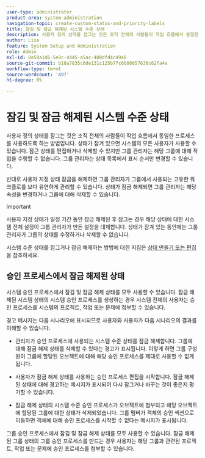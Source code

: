 ```yaml
---
user-type: administrator
product-area: system-administration
navigation-topic: create-custom-status-and-priority-labels
title: 잠김 및 잠금 해제된 시스템 수준 상태
description: 사용자 정의 상태를 잠그는 것은 조직 전체의 사람들이 작업 흐름에서 동일한 프로세스를 사용하도록 하는 방법입니다. 상태가 잠겨 있으면 시스템의 모든 사용자가 사용할 수 있습니다. 편집하거나 삭제할 수는 있지만 그룹 관리자는 해당 그룹에 대해 이를 수행할 수 없습니다. 반대로 사용자 지정 상태 잠금을 해제하면 그룹 관리자가 그룹에서 사용되는 고유한 워크플로를 보다 유연하게 관리할 수 있습니다. 잠금 해제된 상태의 속성을 변경하거나 해당 그룹에 대해 삭제할 수 있습니다.
author: Lisa
feature: System Setup and Administration
role: Admin
exl-id: 0e58a1d6-5e0c-4445-a5ac-400dfd4c4948
source-git-commit: b18a7835c6de131c125b77c6688057638c62fa4a
workflow-type: tm+mt
source-wordcount: '497'
ht-degree: 0%

---
```


# 잠김 및 잠금 해제된 시스템 수준 상태

사용자 정의 상태를 잠그는 것은 조직 전체의 사람들이 작업 흐름에서 동일한 프로세스를 사용하도록 하는 방법입니다. 상태가 잠겨 있으면 시스템의 모든 사용자가 사용할 수 있습니다. 잠근 상태를 편집하거나 삭제할 수 있지만 그룹 관리자는 해당 그룹에 대해 작업을 수행할 수 없습니다. 그룹 관리자는 상태 목록에서 표시 순서만 변경할 수 있습니다.

반대로 사용자 지정 상태 잠금을 해제하면 그룹 관리자가 그룹에서 사용되는 고유한 워크플로를 보다 유연하게 관리할 수 있습니다. 상태가 잠금 해제되면 그룹 관리자는 해당 속성을 변경하거나 그룹에 대해 삭제할 수 있습니다.

>[!IMPORTANT]
>
>사용자 지정 상태가 일정 기간 동안 잠금 해제된 후 잠그는 경우 해당 상태에 대한 시스템 전체 설정이 그룹 관리자가 만든 설정을 대체합니다. 상태가 잠겨 있는 동안에는 그룹 관리자가 그룹의 상태를 수정하거나 삭제할 수 없습니다.

시스템 수준 상태를 잠그거나 잠금 해제하는 방법에 대한 지침은 [상태 만들기 또는 편집](../../../administration-and-setup/customize-workfront/creating-custom-status-and-priority-labels/create-or-edit-a-status.md)을 참조하세요.

## 승인 프로세스에서 잠금 해제된 상태

시스템 승인 프로세스에서 잠김 및 잠금 해제 상태를 모두 사용할 수 있습니다. 잠금 해제된 시스템 상태의 시스템 승인 프로세스를 생성하는 경우 시스템 전체의 사용자는 승인 프로세스를 시스템의 프로젝트, 작업 또는 문제에 첨부할 수 있습니다.

경고 메시지는 다음 시나리오에 표시되므로 사용자와 사용자가 다음 시나리오의 결과를 이해할 수 있습니다.

* 관리자가 승인 프로세스에 사용되는 시스템 수준 상태를 잠금 해제합니다. 그룹에 대해 잠금 해제 상태를 삭제할 수 있다는 경고가 표시됩니다. 이렇게 하면 그룹 구성원이 그룹에 할당된 오브젝트에 대해 해당 승인 프로세스를 제대로 사용할 수 없게 됩니다.

* 사용자가 잠금 해제 상태를 사용하는 승인 프로세스 편집을 시작합니다. 잠금 해제된 상태에 대해 경고하는 메시지가 표시되어 다시 잠그거나 바꾸는 것이 좋은지 평가할 수 있습니다.

* 잠금 해제 상태의 시스템 수준 승인 프로세스가 오브젝트에 첨부되고 해당 오브젝트에 할당된 그룹에 대한 상태가 삭제되었습니다. 그룹 멤버가 객체의 승인 섹션으로 이동하면 객체에 대해 승인 프로세스를 시작할 수 없다는 메시지가 표시됩니다.

그룹 승인 프로세스에서 잠김 및 잠금 해제 상태를 모두 사용할 수 있습니다. 잠금 해제된 그룹 상태의 그룹 승인 프로세스를 만드는 경우 사용자는 해당 그룹과 관련된 프로젝트, 작업 또는 문제에 승인 프로세스를 첨부할 수 있습니다.
